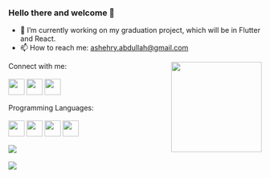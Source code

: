 ### Hello there and welcome 👋


<!-- **Abdullah-Ashehry/Abdullah-Ashehry** is a ✨ _special_ ✨ repository because its `README.md` (this file) appears on your GitHub profile. -->


- 🔭 I’m currently working on my graduation project, which will be in Flutter and React.
- 📫 How to reach me: ashehry.abdullah@gmail.com

<!-- ![visitors](https://visitor-badge.glitch.me/badge?page_id=page.id) -->

<img align="right" height="180em" src="https://user-images.githubusercontent.com/55896862/157664272-55b0134d-9899-4cfa-a00a-caf72758de64.svg" />

<!--  Social Media-->

Connect with me:
<br>
<br>
<a>
<img height="32" width="32" src="https://user-images.githubusercontent.com/55896862/157673717-af63e7d2-9561-481a-a3b1-838b9935aeeb.svg" />
</a>
<a> 
<img height="32" width="32" src="https://user-images.githubusercontent.com/55896862/157674355-d60a3a33-36f2-4d6d-ba1f-ebce7f1ad8dc.svg" />
</a>
<a>
<img height="32" width="32" src="https://user-images.githubusercontent.com/55896862/157675342-a78d65bf-7ac1-437e-9794-0ff58cb0c209.svg" />
</a>

<!-- Programming Languages -->

Programming Languages: 
<br>
<br>
<a>
<img height="32" width="32" src="https://user-images.githubusercontent.com/55896862/157676547-99319bff-ab28-42b2-a0e5-a2f2ebc41dda.svg" />
</a>
<a>
<img height="32" width="32" src="https://user-images.githubusercontent.com/55896862/157676557-efe9b75c-ecf5-42c3-8adc-6b62be28a457.svg" />
</a>
<a>
<img height="32" width="32" src="https://user-images.githubusercontent.com/55896862/157676567-8e05a3b5-a4bc-45ac-9e05-b55e649d5b29.svg" />
</a>
<a>
<img height="32" width="32" src="https://user-images.githubusercontent.com/55896862/157676582-b1db23e6-e78e-4188-84ba-f458edf34d13.svg" />
</a>


<!--  Stats Section -->
<a href="https://github.com/Abdullah-Ashehry/github-readme-stats">
  <img align="center" src="https://github-readme-stats.vercel.app/api?username=Abdullah-Ashehry&show_icons=true&hide_border=true&&count_private=true&theme=algolia" />
<br><br>
</a>
<a href="https://github.com/Abdullah-Ashehry/github-readme-stats">
  <img align="center" src="https://github-readme-stats.vercel.app/api/wakatime?username=Abdullah_Ashehry" />
</a>


